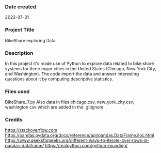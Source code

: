 ### Date created
2022-07-31

### Project Title
BikeShare exploring Data

### Description
In this project it's made use of Python to explore data related to bike share systems for three major cities in the United States (Chicago, New York City, and Washington). The code import the data and answer interesting questions about it by computing descriptive statistics.

### Files used
BikeShare_7.py
Also data in files chicago.csv, new_york_city.csv, washington.csv which are added in the .gitignore

### Credits
https://stackoverflow.com
https://pandas.pydata.org/docs/reference/api/pandas.DataFrame.iloc.html
https://www.geeksforgeeks.org/different-ways-to-iterate-over-rows-in-pandas-dataframe/
https://realpython.com/python-rounding/